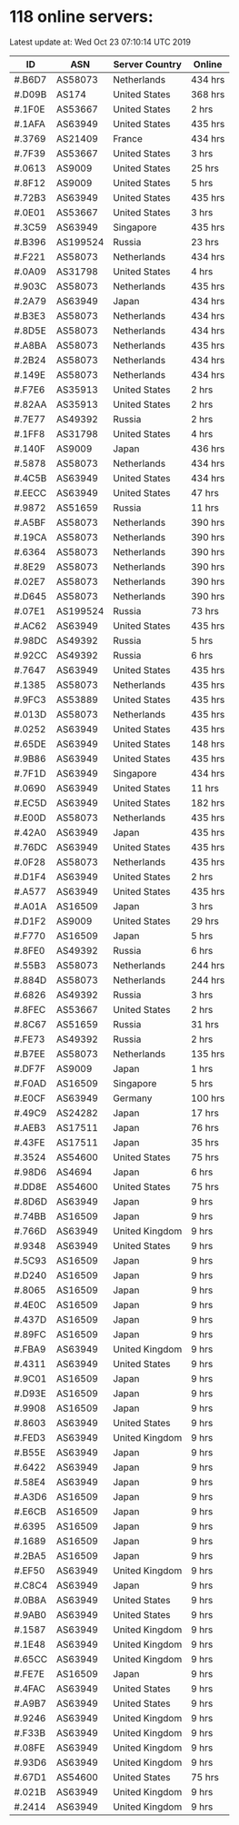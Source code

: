 # 118 online servers:

Latest update at: Wed Oct 23 07:10:14 UTC 2019

| ID | ASN | Server Country | Online |
| -- | --- | -------------- | ------ |
| #.B6D7 | AS58073 | Netherlands | 434 hrs |
| #.D09B | AS174 | United States | 368 hrs |
| #.1F0E | AS53667 | United States | 2 hrs |
| #.1AFA | AS63949 | United States | 435 hrs |
| #.3769 | AS21409 | France | 434 hrs |
| #.7F39 | AS53667 | United States | 3 hrs |
| #.0613 | AS9009 | United States | 25 hrs |
| #.8F12 | AS9009 | United States | 5 hrs |
| #.72B3 | AS63949 | United States | 435 hrs |
| #.0E01 | AS53667 | United States | 3 hrs |
| #.3C59 | AS63949 | Singapore | 435 hrs |
| #.B396 | AS199524 | Russia | 23 hrs |
| #.F221 | AS58073 | Netherlands | 434 hrs |
| #.0A09 | AS31798 | United States | 4 hrs |
| #.903C | AS58073 | Netherlands | 435 hrs |
| #.2A79 | AS63949 | Japan | 434 hrs |
| #.B3E3 | AS58073 | Netherlands | 434 hrs |
| #.8D5E | AS58073 | Netherlands | 434 hrs |
| #.A8BA | AS58073 | Netherlands | 435 hrs |
| #.2B24 | AS58073 | Netherlands | 434 hrs |
| #.149E | AS58073 | Netherlands | 434 hrs |
| #.F7E6 | AS35913 | United States | 2 hrs |
| #.82AA | AS35913 | United States | 2 hrs |
| #.7E77 | AS49392 | Russia | 2 hrs |
| #.1FF8 | AS31798 | United States | 4 hrs |
| #.140F | AS9009 | Japan | 436 hrs |
| #.5878 | AS58073 | Netherlands | 434 hrs |
| #.4C5B | AS63949 | United States | 434 hrs |
| #.EECC | AS63949 | United States | 47 hrs |
| #.9872 | AS51659 | Russia | 11 hrs |
| #.A5BF | AS58073 | Netherlands | 390 hrs |
| #.19CA | AS58073 | Netherlands | 390 hrs |
| #.6364 | AS58073 | Netherlands | 390 hrs |
| #.8E29 | AS58073 | Netherlands | 390 hrs |
| #.02E7 | AS58073 | Netherlands | 390 hrs |
| #.D645 | AS58073 | Netherlands | 390 hrs |
| #.07E1 | AS199524 | Russia | 73 hrs |
| #.AC62 | AS63949 | United States | 435 hrs |
| #.98DC | AS49392 | Russia | 5 hrs |
| #.92CC | AS49392 | Russia | 6 hrs |
| #.7647 | AS63949 | United States | 435 hrs |
| #.1385 | AS58073 | Netherlands | 435 hrs |
| #.9FC3 | AS53889 | United States | 435 hrs |
| #.013D | AS58073 | Netherlands | 435 hrs |
| #.0252 | AS63949 | United States | 435 hrs |
| #.65DE | AS63949 | United States | 148 hrs |
| #.9B86 | AS63949 | United States | 435 hrs |
| #.7F1D | AS63949 | Singapore | 434 hrs |
| #.0690 | AS63949 | United States | 11 hrs |
| #.EC5D | AS63949 | United States | 182 hrs |
| #.E00D | AS58073 | Netherlands | 435 hrs |
| #.42A0 | AS63949 | Japan | 435 hrs |
| #.76DC | AS63949 | United States | 435 hrs |
| #.0F28 | AS58073 | Netherlands | 435 hrs |
| #.D1F4 | AS63949 | United States | 2 hrs |
| #.A577 | AS63949 | United States | 435 hrs |
| #.A01A | AS16509 | Japan | 3 hrs |
| #.D1F2 | AS9009 | United States | 29 hrs |
| #.F770 | AS16509 | Japan | 5 hrs |
| #.8FE0 | AS49392 | Russia | 6 hrs |
| #.55B3 | AS58073 | Netherlands | 244 hrs |
| #.884D | AS58073 | Netherlands | 244 hrs |
| #.6826 | AS49392 | Russia | 3 hrs |
| #.8FEC | AS53667 | United States | 2 hrs |
| #.8C67 | AS51659 | Russia | 31 hrs |
| #.FE73 | AS49392 | Russia | 2 hrs |
| #.B7EE | AS58073 | Netherlands | 135 hrs |
| #.DF7F | AS9009 | Japan | 1 hrs |
| #.F0AD | AS16509 | Singapore | 5 hrs |
| #.E0CF | AS63949 | Germany | 100 hrs |
| #.49C9 | AS24282 | Japan | 17 hrs |
| #.AEB3 | AS17511 | Japan | 76 hrs |
| #.43FE | AS17511 | Japan | 35 hrs |
| #.3524 | AS54600 | United States | 75 hrs |
| #.98D6 | AS4694 | Japan | 6 hrs |
| #.DD8E | AS54600 | United States | 75 hrs |
| #.8D6D | AS63949 | Japan | 9 hrs |
| #.74BB | AS16509 | Japan | 9 hrs |
| #.766D | AS63949 | United Kingdom | 9 hrs |
| #.9348 | AS63949 | United States | 9 hrs |
| #.5C93 | AS16509 | Japan | 9 hrs |
| #.D240 | AS16509 | Japan | 9 hrs |
| #.8065 | AS16509 | Japan | 9 hrs |
| #.4E0C | AS16509 | Japan | 9 hrs |
| #.437D | AS16509 | Japan | 9 hrs |
| #.89FC | AS16509 | Japan | 9 hrs |
| #.FBA9 | AS63949 | United Kingdom | 9 hrs |
| #.4311 | AS63949 | United States | 9 hrs |
| #.9C01 | AS16509 | Japan | 9 hrs |
| #.D93E | AS16509 | Japan | 9 hrs |
| #.9908 | AS16509 | Japan | 9 hrs |
| #.8603 | AS63949 | United States | 9 hrs |
| #.FED3 | AS63949 | United Kingdom | 9 hrs |
| #.B55E | AS63949 | Japan | 9 hrs |
| #.6422 | AS63949 | Japan | 9 hrs |
| #.58E4 | AS63949 | Japan | 9 hrs |
| #.A3D6 | AS16509 | Japan | 9 hrs |
| #.E6CB | AS16509 | Japan | 9 hrs |
| #.6395 | AS16509 | Japan | 9 hrs |
| #.1689 | AS16509 | Japan | 9 hrs |
| #.2BA5 | AS16509 | Japan | 9 hrs |
| #.EF50 | AS63949 | United Kingdom | 9 hrs |
| #.C8C4 | AS63949 | Japan | 9 hrs |
| #.0B8A | AS63949 | United States | 9 hrs |
| #.9AB0 | AS63949 | United States | 9 hrs |
| #.1587 | AS63949 | United Kingdom | 9 hrs |
| #.1E48 | AS63949 | United Kingdom | 9 hrs |
| #.65CC | AS63949 | United Kingdom | 9 hrs |
| #.FE7E | AS16509 | Japan | 9 hrs |
| #.4FAC | AS63949 | United States | 9 hrs |
| #.A9B7 | AS63949 | United States | 9 hrs |
| #.9246 | AS63949 | United Kingdom | 9 hrs |
| #.F33B | AS63949 | United Kingdom | 9 hrs |
| #.08FE | AS63949 | United Kingdom | 9 hrs |
| #.93D6 | AS63949 | United Kingdom | 9 hrs |
| #.67D1 | AS54600 | United States | 75 hrs |
| #.021B | AS63949 | United Kingdom | 9 hrs |
| #.2414 | AS63949 | United Kingdom | 9 hrs |

